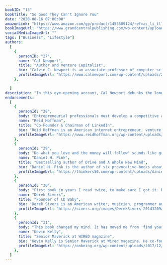 ```yaml
---
bookID: "13"
bookTitle: "So Good They Can't Ignore You"
date: "2020-08-16 07:00:00"
amazonLink: "https://www.amazon.com/gp/product/1455509124/ref=as_li_tl?ie=UTF8&camp=1789&creative=9325&creativeASIN=1455509124&linkCode=as2&tag=btmysmarter-20&linkId=6d85467e4818e3ae8a1132fc15d9c6f0"
bookImageUrl: "https://www.grandcentralpublishing.com/wp-content/uploads/2017/06/9781455509102.jpg?fit=1709%2C2600"
socialMediaImageUrl: ""
tags: ["Business", "Lifestyle"]
authors:
  [
    {
      personID: "27",
      name: "Cal Newport",
      title: "Author and Venture Capitalist",
      bio: "Calvin C. Newport is an associate professor of computer science at Georgetown University and the author of six self-improvement books. He writes the Study Hacks blog, which is focused on academic and career success.",
      profileImageUrl: "https://www.calnewport.com/wp-content/uploads/2018/11/newport-headshot.jpeg",
	},

  ]
description: "In this eye-opening account, Cal Newport debunks the long-held belief that 'follow your passion' is good advice.  Not only is the cliché flawed-preexisting passions are rare and have little to do with how most people end up loving their work-but it can also be dangerous, leading to anxiety and chronic job hopping. After making his case against passion, Newport sets out on a quest to discover the reality of how people end up loving what they do. Spending time with organic farmers, venture capitalists, screenwriters, freelance computer programmers, and others who admitted to deriving great satisfaction from their work, Newport uncovers the strategies they used and the pitfalls they avoided in developing their compelling careers."
endorsements:
  [
    {
      personId: "28",
      body: "Entrepreneurial professionals must develop a competitive advantage by building valuable skills. This book offers advice based on research and reality--not meaningless platitudes-- on how to invest in yourself in order to stand out from the crowd. An important guide to starting up a remarkable career.",
      name: "Reid Hoffman",
	  title: "Co-Founder & Chairman of LinkedIn",
	  bio: "Reid Hoffman is an American internet entrepreneur, venture capitalist and author. Hoffman was the co-founder and executive chairman of LinkedIn, a business-oriented social network used primarily for professional networking.",
      profileImageUrl: "https://www.reidhoffman.org/wp-content/uploads/2019/01/reid107823.jpg",
	},
	{
      personId: "29",
      body: "Do what you love and the money will follow' sounds like great advice -- until it's time to get a job and disillusionment quickly sets in. Cal Newport ably demonstrates how the quest for 'passion' can corrode job satisfaction. If all he accomplished with this book was to turn conventional wisdom on its head, that would be interesting enough. But he goes further -- offering advice and examples that will help you bypass the disillusionment and get right to work building skills that matter.",
      name: "Daniel H. Pink",
	  title: "Bestselling author of Drive and A Whole New Mind",
	  bio: "Daniel H. Pink is the author of six provocative books about business and human behavior. Dan's books have won multiple awards, have been translated into 40 languages, and have sold more than three million copies. He lives in Washington, DC, with his family.",
      profileImageUrl: "https://thinkers50.com/wp-content/uploads/daniel-pink.jpg",
	},
	{
      personId: "30",
      body: "First book in years I read twice, to make sure I got it. Brilliant counter-intuitive career insights. Powerful new ideas that have already changed the way I think of my own career, and the advice I give others.",
      name: "Derek Sivers",
	  title: "Founder of CD Baby",
	  bio: "Derek Sivers is an American writer, musician, programmer and entrepreneur best known for being the founder and former president of CD Baby, an online CD store for independent musicians.",
      profileImageUrl: "https://sivers.org/images/DerekSivers-20141209a-1853.jpg",
	},
	{
      personId: "31",
      body: "This book changed my mind. It has moved me from 'find your passion, so that you can be useful' to 'be useful so that you can find your passion.' That is a big flip, but it's more honest, and that is why I am giving each of my three young adult children a copy of this unorthodox guide.",
      name: "Kevin Kelly",
	  title: "Senior Maverick at WIRED magazine",
	  bio: "Kevin Kelly is Senior Maverick at Wired magazine. He co-founded Wired in 1993, and served as its Executive Editor for its first seven years. He is also founding editor and co-publisher of the popular Cool Tools website, which has been reviewing tools daily since 2003.",
      profileImageUrl: "https://onbeing.org/wp-content/uploads/2017/12/2018-Kevin-Kelly-bio-300x300.jpg",
	},
  ]
---
```

